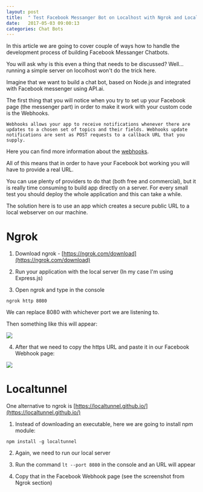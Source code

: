 ```yaml
---
layout: post
title:  " Test Facebook Messanger Bot on Localhost with Ngrok and Localtunnel"
date:   2017-05-03 09:00:13
categories: Chat Bots
---
```


In this article we are going to cover couple of ways how to handle the development process of building Facebook Messanger Chatbots.

You will ask why is this even a thing that needs to be discussed? Well... running a simple server on locolhost won't do the trick here. 

Imagine that we want to build a chat bot, based on Node.js and integrated with Facebook messenger using API.ai. 

The first thing that you will notice when you try to set up your Facebook page (the messenger part) in order to make it work with your custom code is the Webhooks.

`Webhooks allows your app to receive notifications whenever there are updates to a chosen set of topics and their fields.
Webhooks update notifications are sent as POST requests to a callback URL that you supply. `

Here you can find more information about the [webhooks](https://developers.facebook.com/docs/graph-api/webhooks).

All of this means that in order to have your Facebook bot working you will have to provide a real URL. 

You can use plenty of providers to do that (both free and commercial), but it is really time consuming to build app directly on a server. 
For every small test you should deploy the whole application and this can take a while.

The solution here is to use an app which creates a secure public URL to a local webserver on our machine.

# Ngrok

1. Download ngrok - [https://ngrok.com/download](https://ngrok.com/download)

2. Run your application with the local server (In my case I'm using Express.js)

3. Open ngrok and type in the console 

`ngrok http 8080`

We can replace 8080 with whichever port we are listening to.

Then something like this will appear:

<img src="{{ site.baseurl }}/images/ngrok.png">

4. After that we need to copy the https URL and paste it in our Facebook Webhook page:

<img src="{{ site.baseurl }}/images/webhook-ngrok.png">

# Localtunnel

One alternative to ngrok is [https://localtunnel.github.io/](https://localtunnel.github.io/)

1. Instead of downloading an executable, here we are going to install npm module:

`npm install -g localtunnel`

2. Again, we need to run our local server

3. Run the command `lt --port 8080` in the console and an URL will appear

4. Copy that in the Facebook Webhook page (see the screenshot from Ngrok section)



